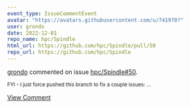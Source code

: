 ```yaml
---
event_type: IssueCommentEvent
avatar: "https://avatars.githubusercontent.com/u/741970?"
user: grondo
date: 2022-12-01
repo_name: hpc/Spindle
html_url: https://github.com/hpc/Spindle/pull/50
repo_url: https://github.com/hpc/Spindle
---
```


<a href='https://github.com/grondo' target='_blank'>grondo</a> commented on issue <a href='https://github.com/hpc/Spindle/pull/50' target='_blank'>hpc/Spindle#50</a>.

<small>FYI - I just force pushed this branch to fix a couple issues:...</small>

<a href='https://github.com/hpc/Spindle/pull/50' target='_blank'>View Comment</a>